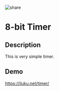 ![share](https://user-images.githubusercontent.com/15099135/62300351-972c8880-b4b1-11e9-966a-1363ebee75e6.jpg)

# 8-bit Timer

## Description

This is very simple timer.

## Demo

<https://iluku.net/timer/>
